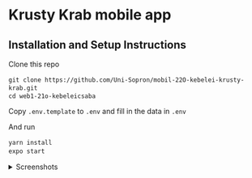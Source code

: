 # Krusty Krab mobile app

## Installation and Setup Instructions

Clone this repo

```
git clone https://github.com/Uni-Sopron/mobil-22O-kebelei-krusty-krab.git
cd web1-21o-kebeleicsaba
```

Copy `.env.template` to `.env` and fill in the data in `.env`

And run

```bash
yarn install
expo start
```

<details>
<summary>Screenshots</summary>

<p align="center">
Menu screen
</p>
<p align="center">
<img src="screenshots/Menu.PNG" alt="Menu" height="280" />
<img src="screenshots/FoodDetails.PNG" alt="Food Details" height="280" />
<img src="screenshots/AddtoCart.PNG" alt="AddToCart" height="280" />
</p>

<p align="center">
Cart screen
</p>
<p align="center">
<img src="screenshots/EmptyCart.PNG" alt="Empty Cart" height="280" />
<img src="screenshots/Cart.PNG" alt="Cart" height="280" />
</p>

<p align="center">
Check out
</p>
<p align="center">
<img src="screenshots/Order_1.PNG" alt="Order" height="280" />
<img src="screenshots/Order_2.PNG" alt="Order" height="280" />
</p>

<p align="center">
User screen
</p>
<p align="center">
<img src="screenshots/Login.PNG" alt="Login" height="280" />
<img src="screenshots/Register.PNG" alt="Register" height="280" />
<img src="screenshots/Profile.PNG" alt="Profile" height="280" />
</p>

<p align="center">
Order details
</p>
<p align="center">
<img src="screenshots/OrderDetails_1.PNG" alt="Order details" height="280" />
<img src="screenshots/OrderDetails_2.PNG" alt="Order details" height="280" />
</p>

</details>